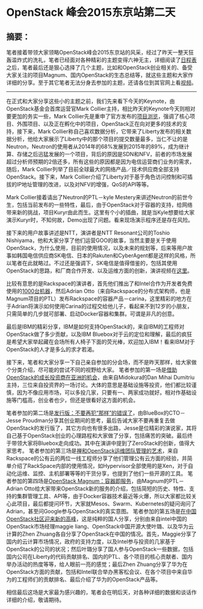 # OpenStack 峰会2015东京站第二天

## 摘要：
笔者接着带领大家领略OpenStack峰会2015东京站的风采，经过了昨天一整天狂轰滥炸式的洗礼，笔者已经面对各种精彩的主题变得六神无主，详细阅读了[日程表](https://openstacksummitoctober2015tokyo.sched.org/print?iframe=yes&w=i:100;&sidebar=yes&bg=no)之后，笔者最后还是狠心选择了几个主题，比如和OpenStack创业相关的、备受大家关注的项目Magnum、国内OpenStack的生态总结等，就这些主题和大家作详细的分享。至于其它笔者无法分身去参加的主题，还请各位到其官网上看[视频](https://www.openstack.org/summit/tokyo-2015/videos/presentation/day-2-openstack-summit-keynote)。

--------------------------------------------------

在正式和大家分享这些小的主题之前，我们先来看下今天的Keynote，由OpenStack基金会首席运营官Mark Collier主持，相比昨天的Keynote今天则相对要更加的务实一些，Mark Collier先是重申了官方发布的[项目浏览](http://www.openstack.org/software/project-navigator/)，强调了核心项目、外围项目、以及正在孵化中的项目，OpenStack正在向对更多的技术的支持，接下来，Mark Collier称自己喜欢数据分析，它带来了Liberty发布的相关数据分析，他给大家展示了Liberty中的那个项目的提交数量最多，当仁不让的是Neutron，Neutron的使用者从2014年的68%发展到2015年的89%，成为继计算、存储之后迅猛发展的一个项目，背后的原因是SDN和NFV，前者的市场发展超过分析师预期的2倍还多，所有这些的原因都是因为电信运营商们业务的需求，随后，Mark Collier列举了目前全球最大的网络产品／技术供应商全部支持OpenStack。接下来，Mark Collier介绍了Liberty对于基于角色访问控制和可插拔的IP地址管理的改进，以及对NFV的增强，QoS的API等等。

Mark Collier接着请出了Neutron的PTL－kyle Mestery来讲述Neutron的前世今生，包括当前发布的一些特性，最后，由于OpenStack对于容器的支持，给网络带来新的挑战，项目Kuryr由此而生。这里有个小的插曲，就是当Kyle想要给大家演示Kuryr时，不知何故，Demo出现了问题。看来现场演示程序还是存在风险。

接下来的用户故事讲述是NTT，演讲者是NTT Resonant公司的Toshio Nishiyama，他和大家分享了他们运营GOO的故事，当然主要是关于使用OpenStack，为什么使用，目前的使用情况，以及未来的规划等，后来等用户故事如韩国电信供应商SK电信、日本的Rakuten和CyberAgent都是这样的风格，所以笔者在此就略过。不过还是强调下，SK电信是值得借鉴的，包括其使用OpenStack的思路，和厂商合作开发、以及运维方面的创新，演讲视频在[这里](https://www.openstack.org/summit/tokyo-2015/videos/presentation/skts-journey-toward-platform-company-with-5g-network-and-openstack)。

比较有意思的是Rackspace的演讲者，首先他们推出了和Intel合作为开发者免费使用的[1000台机器](http://go.rackspace.com/developercloud)，然后Adrian Otto（来自Rackspace的分布式架构师，也是Magnum项目的PTL）发布Rackspace的容器产品－carina，这里精彩的地方在于Adrian将演示如何使用Carina的过程交给他儿子，看起来不到12岁的小朋友，只需简单的几步就可部署、启动Docker容器和集群。可谓是非凡的创意。

最后是IBM的精彩分享，IBM是如何支持OpenStack的，来自IBM的工程师对OpenStack做了多少贡献，以及IBM Bluebox对于云的定位和理解，最后的疯狂是希望大家举起藏在会场所有人椅子下面的荧光棒，欢迎加入IBM！看来IBM对于OpenStack的人才是多么的求才若渴。

接下来，笔者和大家分享一下自己亲自参加的分会场，而不是昨天那样，给大家做个分类介绍，尽可能的尝试不同的视野给大家。
笔者参加的第一场是[借助OpenStack的成长投资商在亚洲的机会](https://openstacksummitoctober2015tokyo.sched.org/event/54f970f0923080761f521fbc9d582af7?iframe=no&w=i:100;&sidebar=yes&bg=no#.VjDO_xArLwc)，由来自Midokura的Dan Mihai Dumitriu主持，三位来自投资界的一场讨论。大体的意思是基础设施等投资，他们都比较谨慎，因为不像应用市场，可以多投几家，只要有一、两家成功就好。相对作基础设施等门槛高，创业者也少，但还是很看好这方面的机会。

笔者参加的第二场是[发行版：不要再犯“那样”的错误了](https://openstacksummitoctober2015tokyo.sched.org/event/e150d6883fd36ee66c5b4820864e56a8?iframe=no&w=i:100;&sidebar=yes&bg=no#.VjDRuRArLwc)，由BlueBox的CTO－Jesse Proudman分享其创业期间的思考，最后告诫大家不要再重复去做OpenStack的发行版了，其它方向也有很多出路，Jesse是位精彩的演说家，其将自己基于OpenStack创业的心理路程和大家做了分享，包括痛苦的突破。最后终于带领大家将Bluebox走向成功。其中在演讲中提到了ZeroStack的创新，值得大家思考。
笔者参加的第三场是[禅和OpenStack运维团队管理的艺术](https://openstacksummitoctober2015tokyo.sched.org/event/47f3ed41f5f0de27b083079067607d86?iframe=no&w=i:100;&sidebar=yes&bg=no#.VjDSbhArLwc)，来自Rackspace的公有云的两位一线工程师分享了他们管理公有云方面的经验，并简单介绍了RackSpace内部的使用情况，如Hypervisor全部使用的是Xen，对于自动化运维、监控、主机部署等等的干货分享，也提到了他们一些开源的工具。
笔者参加的第四场是[OpenStack Magnum：容器即服务](https://openstacksummitoctober2015tokyo.sched.org/event/c8961541348884b85a05cc8a3c9a5a71?iframe=no&w=i:100;&sidebar=yes&bg=no#.VjDSpxArLwc)，由Magnum的PTL－Adrian Otto给大家带来OpenStack新的服务的介绍，包括简短的历史、特性、支持的集群管理工具、API等，由于Docker容器技术最近等火爆，所以大家都比较关心此项目，最后都提问环节，大家就Mesos、Swarm、Kubernetes的疑问询问了Adrian，甚至问Google参与OpenStack的真实意图。
笔者参加的第五场是[在中国OpenStack社区迎来新的高峰](https://openstacksummitoctober2015tokyo.sched.org/event/305787e971ab36ce7dcb1c5810aa0e9a?iframe=no&w=i:100;&sidebar=yes&bg=no#.VjDSqBArLwc)，这是纯粹的国人分享，分别由来自intel中国的OpenStack市场经理maggie liang、OpenStack中国开源大使叶璐、以及华为云计算的Zhen Zhuang各自分享了OpenStack在中国的情况。首先，Maggie分享了国内的云计算市场情况，政府的支持力度，以及Intel参与投资的几家基于OpenStack的公司的状况；然后叶璐分享了国人参与OpenStack一些数据，包括国内公司在Liberty的代码贡献排名、国内的PTL、各个项目的核心贡献者、国内举办活动的热度等等，给人眼前一亮的感觉；最后Zhen Zhuang分享了华为在OpenStack方面的贡献，包括和Intel联合举办黑客松会议、在各个项目中来自华为的工程师们的贡献排名、最后介绍了华为的OpenStack产品等。

相信最后这场是大家最为感兴趣的，笔者会在明后天，对各种详细的数据和谈话作详细的介绍，敬请期待。


